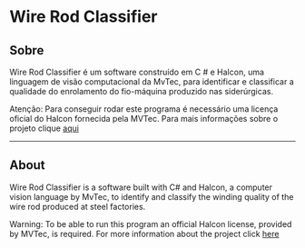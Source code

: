 # Wire Rod Classifier

## Sobre 

Wire Rod Classifier é um software construído em C # e Halcon, uma linguagem de visão computacional da MvTec, para identificar e classificar a qualidade do enrolamento do fio-máquina produzido nas siderúrgicas.

Atenção: Para conseguir rodar este programa é necessário uma licença oficial do Halcon 
fornecida pela MVTec. Para mais informações sobre o projeto clique [aqui](https://drive.google.com/file/d/1Jj5pE4lRaIa3FZ8yLKiZApsp4r1MRN5F/view?usp=sharing)

---

## About

Wire Rod Classifier is a software built with C# and Halcon, a computer vision language by MvTec, to identify and classify the winding quality of the wire rod produced at steel factories.

Warning: To be able to run this program an official Halcon license, provided by MVTec, is required. For more information about the project click [here](https://drive.google.com/file/d/1Jj5pE4lRaIa3FZ8yLKiZApsp4r1MRN5F/view?usp=sharing)
